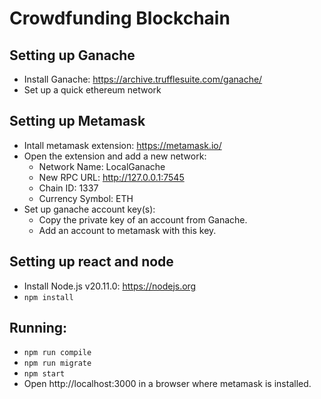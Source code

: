 # Crowdfunding Blockchain

## Setting up Ganache
* Install Ganache: https://archive.trufflesuite.com/ganache/
* Set up a quick ethereum network

## Setting up Metamask
* Intall metamask extension: https://metamask.io/
* Open the extension and add a new network:
    * Network Name: LocalGanache
    * New RPC URL: http://127.0.0.1:7545
    * Chain ID: 1337
    * Currency Symbol: ETH
* Set up ganache account key(s):
    * Copy the private key of an account from Ganache.
    * Add an account to metamask with this key.

## Setting up react and node
* Install Node.js v20.11.0: https://nodejs.org
* ```npm install```

## Running:
* ```npm run compile```
* ```npm run migrate```
* ```npm start```
* Open http://localhost:3000 in a browser where metamask is installed.